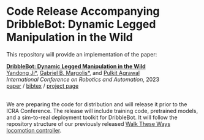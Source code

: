 # Code Release Accompanying DribbleBot: Dynamic Legged Manipulation in the Wild

<!-- ## Overview <a name="overview"></a> -->

This repository will provide an implementation of the paper:


<td style="padding:20px;width:75%;vertical-align:middle">
      <a href="https://gmargo11.github.io/dribblebot/" target="_blank">
      <b> DribbleBot: Dynamic Legged Manipulation in the Wild </b>
      </a>
      <br>
      <a href="https://yandongji.github.io/" target="_blank">Yandong Ji*</a>, <a href="https://gmargo11.github.io/" target="_blank">Gabriel B. Margolis*</a>, and <a href="https://people.csail.mit.edu/pulkitag" target="_blank">Pulkit Agrawal</a>
      <br>
      <em>International Conference on Robotics and Automation</em>, 2023
      <br>
      <a href="https://gmargo11.github.io/dribblebot/">paper</a> /
      <a href="">bibtex</a> /
      <a href="https://gmargo11.github.io/dribblebot/" target="_blank">project page</a>
    <br>
</td>

<br>

We are preparing the code for distribution and will release it prior to the ICRA Conference. The release will include training code, pretrained models, and a sim-to-real deployment toolkit for DribbleBot. It will follow the repository structure of our previously released [Walk These Ways locomotion controller](https://github.com/Improbable-AI/walk-these-ways).
